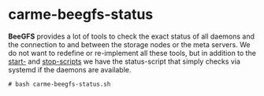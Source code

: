 # carme-beegfs-status

**BeeGFS** provides a lot of tools to check the exact status of all daemons and the connection to and between the storage nodes or the meta servers. We do not want to redefine or re-implement all these tools, but in addition to the [start-](README-carme-beegfs-start.md) and [stop-scripts](README-carme-beegfs-stop.md) we have the status-script that simply checks via systemd if the daemons are available.

```console
# bash carme-beegfs-status.sh
```
